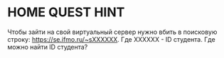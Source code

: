 # HOME QUEST HINT
Чтобы зайти на свой виртуальный сервер нужно вбить в поисковую строку: https://se.ifmo.ru/~sXXXXXX. Где XXXXXX - ID студента. Где можно найти ID студента?
